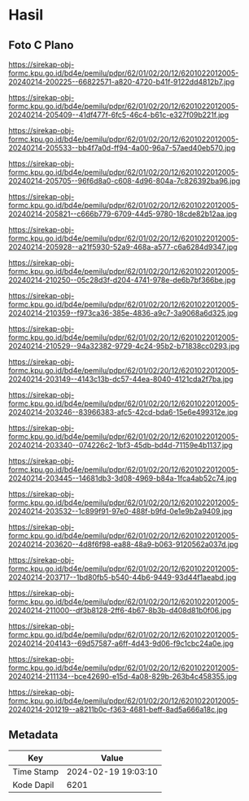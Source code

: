 # Hasil

## Foto C Plano

https://sirekap-obj-formc.kpu.go.id/bd4e/pemilu/pdpr/62/01/02/20/12/6201022012005-20240214-200225--66822571-a820-4720-b41f-9122dd4812b7.jpg

https://sirekap-obj-formc.kpu.go.id/bd4e/pemilu/pdpr/62/01/02/20/12/6201022012005-20240214-205409--41df477f-6fc5-46c4-b61c-e327f09b221f.jpg

https://sirekap-obj-formc.kpu.go.id/bd4e/pemilu/pdpr/62/01/02/20/12/6201022012005-20240214-205533--bb4f7a0d-ff94-4a00-96a7-57aed40eb570.jpg

https://sirekap-obj-formc.kpu.go.id/bd4e/pemilu/pdpr/62/01/02/20/12/6201022012005-20240214-205705--96f6d8a0-c608-4d96-804a-7c826392ba96.jpg

https://sirekap-obj-formc.kpu.go.id/bd4e/pemilu/pdpr/62/01/02/20/12/6201022012005-20240214-205821--c666b779-6709-44d5-9780-18cde82b12aa.jpg

https://sirekap-obj-formc.kpu.go.id/bd4e/pemilu/pdpr/62/01/02/20/12/6201022012005-20240214-205928--a21f5930-52a9-468a-a577-c6a6284d9347.jpg

https://sirekap-obj-formc.kpu.go.id/bd4e/pemilu/pdpr/62/01/02/20/12/6201022012005-20240214-210250--05c28d3f-d204-4741-978e-de6b7bf366be.jpg

https://sirekap-obj-formc.kpu.go.id/bd4e/pemilu/pdpr/62/01/02/20/12/6201022012005-20240214-210359--f973ca36-385e-4836-a9c7-3a9068a6d325.jpg

https://sirekap-obj-formc.kpu.go.id/bd4e/pemilu/pdpr/62/01/02/20/12/6201022012005-20240214-210529--94a32382-9729-4c24-95b2-b71838cc0293.jpg

https://sirekap-obj-formc.kpu.go.id/bd4e/pemilu/pdpr/62/01/02/20/12/6201022012005-20240214-203149--4143c13b-dc57-44ea-8040-4121cda2f7ba.jpg

https://sirekap-obj-formc.kpu.go.id/bd4e/pemilu/pdpr/62/01/02/20/12/6201022012005-20240214-203246--83966383-afc5-42cd-bda6-15e6e499312e.jpg

https://sirekap-obj-formc.kpu.go.id/bd4e/pemilu/pdpr/62/01/02/20/12/6201022012005-20240214-203340--074226c2-1bf3-45db-bd4d-71159e4b1137.jpg

https://sirekap-obj-formc.kpu.go.id/bd4e/pemilu/pdpr/62/01/02/20/12/6201022012005-20240214-203445--14681db3-3d08-4969-b84a-1fca4ab52c74.jpg

https://sirekap-obj-formc.kpu.go.id/bd4e/pemilu/pdpr/62/01/02/20/12/6201022012005-20240214-203532--1c899f91-97e0-488f-b9fd-0e1e9b2a9409.jpg

https://sirekap-obj-formc.kpu.go.id/bd4e/pemilu/pdpr/62/01/02/20/12/6201022012005-20240214-203620--4d8f6f98-ea88-48a9-b063-9120562a037d.jpg

https://sirekap-obj-formc.kpu.go.id/bd4e/pemilu/pdpr/62/01/02/20/12/6201022012005-20240214-203717--1bd80fb5-b540-44b6-9449-93d44f1aeabd.jpg

https://sirekap-obj-formc.kpu.go.id/bd4e/pemilu/pdpr/62/01/02/20/12/6201022012005-20240214-211000--df3b8128-2ff6-4b67-8b3b-d408d81b0f06.jpg

https://sirekap-obj-formc.kpu.go.id/bd4e/pemilu/pdpr/62/01/02/20/12/6201022012005-20240214-204143--69d57587-a6ff-4d43-9d06-f9c1cbc24a0e.jpg

https://sirekap-obj-formc.kpu.go.id/bd4e/pemilu/pdpr/62/01/02/20/12/6201022012005-20240214-211134--bce42690-e15d-4a08-829b-263b4c458355.jpg

https://sirekap-obj-formc.kpu.go.id/bd4e/pemilu/pdpr/62/01/02/20/12/6201022012005-20240214-201219--a8211b0c-f363-4681-beff-8ad5a666a18c.jpg


## Metadata

| Key        | Value               |
| ---------- | ------------------- |
| Time Stamp | 2024-02-19 19:03:10 |
| Kode Dapil | 6201                |



